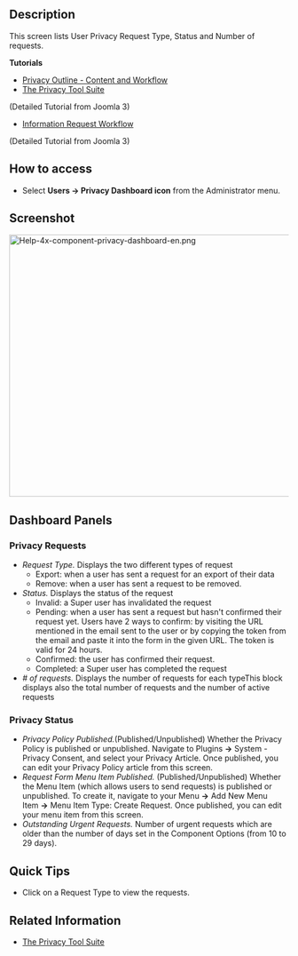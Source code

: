 <!-- Filename: Help4.x:Privacy_Dashboard / Display title: Privacy Dashboard -->

## Description

This screen lists User Privacy Request Type, Status and Number of
requests.

**Tutorials**

- [Privacy Outline - Content and
  Workflow](https://docs.joomla.org/Help4.x:Components_Privacy_Outline/en "Help4.x:Components Privacy Outline/en")
- [The Privacy Tool
  Suite](https://docs.joomla.org/J3.x:Privacy/en "J3.x:Privacy/en")

(Detailed Tutorial from Joomla 3)

- [Information Request
  Workflow](https://docs.joomla.org/J3.x:Information_Request_Workflow_in_Privacy_Component/en "J3.x:Information Request Workflow in Privacy Component/en")

(Detailed Tutorial from Joomla 3)

## How to access

- Select **Users **→** Privacy Dashboard icon** from the Administrator
  menu.

## Screenshot

<img
src="https://docs.joomla.org/images/c/c3/Help-4x-component-privacy-dashboard-en.png"
decoding="async" data-file-width="800" data-file-height="472"
width="800" height="472"
alt="Help-4x-component-privacy-dashboard-en.png" />

## Dashboard Panels

### Privacy Requests

- *Request Type.* Displays the two different types of request
  - Export: when a user has sent a request for an export of their data
  - Remove: when a user has sent a request to be removed.
- *Status.* Displays the status of the request
  - Invalid: a Super user has invalidated the request
  - Pending: when a user has sent a request but hasn't confirmed their
    request yet. Users have 2 ways to confirm: by visiting the URL
    mentioned in the email sent to the user or by copying the token from
    the email and paste it into the form in the given URL. The token is
    valid for 24 hours.
  - Confirmed: the user has confirmed their request.
  - Completed: a Super user has completed the request
- *\# of requests.* Displays the number of requests for each typeThis
  block displays also the total number of requests and the number of
  active requests

### Privacy Status

- *Privacy Policy Published.*(Published/Unpublished) Whether the Privacy
  Policy is published or unpublished. Navigate to Plugins **→** System -
  Privacy Consent, and select your Privacy Article. Once published, you
  can edit your Privacy Policy article from this screen.
- *Request Form Menu Item Published.* (Published/Unpublished) Whether
  the Menu Item (which allows users to send requests) is published or
  unpublished. To create it, navigate to your Menu **→** Add New Menu
  Item **→** Menu Item Type: Create Request. Once published, you can
  edit your menu item from this screen.
- *Outstanding Urgent Requests.* Number of urgent requests which are
  older than the number of days set in the Component Options (from 10 to
  29 days).

## Quick Tips

- Click on a Request Type to view the requests.

## Related Information

- [The Privacy Tool
  Suite](https://docs.joomla.org/J3.x:Privacy/en "J3.x:Privacy/en")
